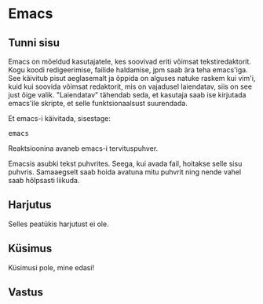 # Emacs

## Tunni sisu

Emacs on mõeldud kasutajatele, kes soovivad eriti võimsat tekstiredaktorit. Kogu koodi redigeerimise, failide haldamise, jpm saab ära teha emacs'iga. See käivitub pisut aeglasemalt ja õppida on alguses natuke raskem kui vim'i, kuid kui soovida võimsat redaktorit, mis on vajadusel laiendatav, siis on see just õige valik. "Laiendatav" tähendab seda, et kasutaja saab ise  kirjutada emacs'ile skripte, et selle funktsionaalsust suurendada.

Et emacs-i käivitada, sisestage:

<pre>emacs</pre>

Reaktsioonina avaneb emacs-i tervituspuhver. 

Emacsis asubki tekst puhvrites. Seega, kui avada fail, hoitakse selle sisu puhvris. Samaaegselt saab hoida avatuna mitu puhvrit ning nende vahel saab hõlpsasti liikuda.

## Harjutus

Selles peatükis harjutust ei ole.

## Küsimus

Küsimusi pole, mine edasi!

## Vastus


